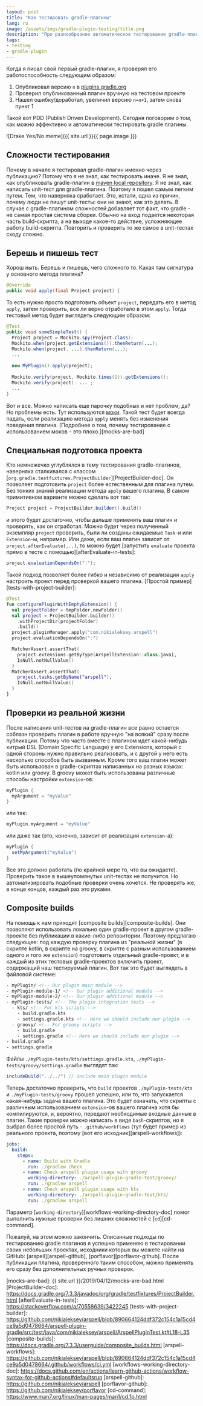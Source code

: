 ```yaml
---
layout: post
title: "Как тестировать gradle-плагины"
lang: ru
image: /assets/imgs/gradle-plugin-testing/title.png
description: "Про разнообразное автоматическое тестирование gradle-плагинов"
tags:
- testing
- gradle-plugin
---
```


Когда я писал свой первый gradle-плагин, я проверял его работоспособность 
следующим образом:
1. Опубликовал версию `n` в [plugins.gradle.org][plugins-gradle]
2. Проверил опубликованный плагин вручную на тестовом проекте
3. Нашел ошибку/доработал, увеличил версию `n=n+1`, затем снова пункт 1

Такой вот PDD (Publish Driven Development). Сегодня поговорим о том, как можно
эффективно и автоматически тестировать gradle плагины.

![Drake Yes/No meme]({{ site.url }}{{ page.image }})
<!--more-->

## Сложности тестирования
Почему в начале я тестировал gradle-плагин именно через публикацию?
Потому что я не знал, как тестировать иначе. Я не знал, как опубликовать 
gradle-плагин в [maven local repository][local-repositories-cases]. Я не знал,
как написать unit-тест для gradle-плагина. Поэтому я пошел самым легким путем. 
Тем, что наверняка сработает. Это, кстати, одна из причин, почему люди не пишут
unit-тесты: они не знают, как это делать. В случае с gradle-плагином сложностей
добавляет тот факт, что gradle - не самая простая система сборки. Обычно на вход подается 
некоторая часть build-скрипта, а на выходе какое-то действие, усложняющее работу
build-скрипта. Повторить и проверить то же самое в unit-тестах сходу сложно.

## Берешь и пишешь тест
Хорош ныть. Берешь и пишешь, чего сложного то. Какая там сигнатура у основного 
метода плагина?
```java
@Override
public void apply(final Project project) {
```
То есть нужно просто подготовить объект `project`, передать его в метод `apply`, 
затем проверить, все ли верно отработало в этом `apply`. Тогда тестовый метод 
будет выглядеть следующим образом:
```java
@Test
public void someSimpleTest() {
  Project project = Mockito.spy(Project.class);    
  Mockito.when(project.getExtensions()).thenReturn(...);
  Mockito.when(project. ...).thenReturn(...);
  ...
    
  new MyPlugin().apply(project);
    
  Mockito.verify(project, Mockito.times(1)).getExtensions();
  Mockito.verify(project). ... ;
  ...
}
```
Вот и все. Можно написать еще парочку подобных и нет проблем, да? Но проблемы есть. Тут 
используются [моки][mocks]. Такой тест будет всегда падать, если реализацию метода `apply`
менять без изменения поведения плагина. [Подробнее о том, почему тестирование с 
использованием моков - это плохо.][mocks-are-bad]

## Специальная подготовка проекта
Кто немножечко углублялся в тему тестирования gradle-плагинов, наверняка 
сталкивался с классом [`org.gradle.testfixtures.ProjectBuilder`][ProjectBuilder-doc].
Он позволяет подготовить `project` более естественным для плагина путем. Без 
тонких знаний реализации метода `apply` вашего плагина. В самом примитивном 
варианте можно сделать вот так:
```java
Project project = ProjectBuilder.builder().build()
```
и этого будет достаточно, чтобы дальше применять ваш плагин и проверять, как он 
отработал. Можно будет через полученный экземпляр `project` проверить, были 
ли созданы ожидаемые `Task`-и или `Extension`-ы, например. Или даже, если ваш
плагин зависит от `project.afterEvaluate(...)`, то можно будет [запустить 
`evaluate` проекта прямо в тесте с помощью][afterEvaluate-in-tests]:
```java
project.evaluationDependsOn(":");
```
Такой подход позволяет более гибко и независимо от реализации `apply` 
настроить проект перед проверкой вашего плагина. [Простой пример][tests-with-project-builder]:
```kotlin
@Test
fun configurePluginWithEmptyExtension() {
  val projectFolder = tmpFolder.newFolder()
  val project = ProjectBuilder.builder()
    .withProjectDir(projectFolder)
    .build()
  project.pluginManager.apply("com.nikialeksey.arspell")
  project.evaluationDependsOn(":")

  MatcherAssert.assertThat(
    project.extensions.getByType(ArspellExtension::class.java),
    IsNull.notNullValue()
  )
  MatcherAssert.assertThat(
    project.tasks.getByName("arspell"),
    IsNull.notNullValue()
  )
}
```

## Проверки из реальной жизни
После написания unit-тестов на gradle-плагин все равно остается соблазн 
проверить плагин в работе вручную "на всякий" сразу после публикации. Потому что
часто вместе с плагином идет какой-нибудь хитрый DSL (Domain Specific Language) 
у его Extensions, который с одной 
стороны нужно правильно реализовать, и с другой у него есть несколько способов 
быть вызванным. Кроме того ваш плагин может быть использован в gradle-скриптах написанных 
на разных языках: kotlin или groovy. В groovy может быть использованы различные
способы настройки `extension`-ов:
```groovy
myPlugin {
  myArgument = "myValue"
}
```
или так:
```groovy
myPlugin.myArgument = "myValue"
```
или даже так (это, конечно, зависит от реализации `extension`-а):
```groovy
myPlugin {
  setMyArgument("myValue")
}
```
Все это должно работать (по крайней мере то, что вы ожидаете). Проверить 
такое в вышеупомянутых unit-тестах не получится. Но автоматизировать подобные 
проверки очень хочется. Не проверять же, в конце концов, каждый раз это руками. 

## Composite builds
На помощь к нам приходят [composite builds][composite-builds]. Они позволяют 
использовать локально один gradle-проект в другом gradle-проекте без публикации 
в какие-либо репозитории. Поэтому предлагаю следующее: под каждую проверку 
плагина из "реальной жизни" (в скрипте kotlin, в скрипте на groovy, в скрипте с 
разным использованием одного и того же `extension`) подготовить отдельный 
gradle-проект, и в каждый из этих тестовых gradle-проектов включить проект, 
содержащий наш тестируемый плагин. Вот так это будет выглядеть в файловой 
системе:
```html
- myPlugin/ <!-- Our plugin main module -->
- myPlugin-module-1/ <!-- Our plugin additional module -->
- myPlugin-module-2/ <!-- Our plugin additional module -->
- myPlugin-tests/ <!-- The plugin integration tests -->
  - kts/ <!-- For kts scripts -->
    - build.gradle.kts
    - settings.gradle.kts <!-- Here we should include our plugin -->
  - groovy/ <!-- For groovy scripts -->
    - build.gradle
    - settings.gradle <!-- Here we should include our plugin -->
- build.gradle
- settings.gradle    
```
Файлы `./myPlugin-tests/kts/settings.gradle.kts`, 
`./myPlugin-tests/groovy/settings.gradle` выглядят так:
```groovy
includeBuild("../../") // include main plugin module
```
Теперь достаточно проверить, что `build` проектов `./myPlugin-tests/kts` и
`./myPlugin-tests/groovy` прошел успешно, или то, 
что запускается какая-нибудь задача вашего плагина. Это будет означать, что 
скрипты с различным использованием `extension`-ов вашего плагина хотя бы компилируются, и,
вероятно, передают необходимые входные данные в плагин. Такие проверки можно написать в 
виде `bash`-скриптов, но я выбрал более простой путь - `.github/workflows` (тут
будет пример из реального проекта, поэтому [вот его исходник][arspell-workflows]):
```yml
jobs:
  build:
    steps:
      - name: Build with Gradle
        run: ./gradlew check
      - name: Check arspell plugin usage with groovy
        working-directory: ./arspell-plugin-gradle-test/groovy/
        run: ./gradlew arspell
      - name: Check arspell plugin usage with kts
        working-directory: ./arspell-plugin-gradle-test/kts/
        run: ./gradlew arspell
```
Параметр [`working-directory`][workflows-working-directory-doc] помог выполнить 
нужные проверки без лишних сложностей с [`cd`][cd-command].

Пожалуй, на этом можно закончить. Описанные подходы по тестированию gradle 
плагинов я успешно применяю в тестировании своих небольших проектах, исходники
которых вы можете найти на GitHub: 
[arspell][arspell-github], [porflavor][porflavor-github]. После публикации 
плагина, проверенного таким способом, можно применять его сразу без 
дополнительных ручных проверок.

[plugins-gradle]: https://plugins.gradle.org
[local-repositories-cases]: https://docs.gradle.org/7.3.3/userguide/declaring_repositories.html#sec:case-for-maven-local
[mocks]: https://en.wikipedia.org/wiki/Mock_object
[mocks-are-bad]: {{ site.url }}/2019/04/12/mocks-are-bad.html
[ProjectBuilder-doc]: https://docs.gradle.org/7.3.3/javadoc/org/gradle/testfixtures/ProjectBuilder.html
[afterEvaluate-in-tests]: https://stackoverflow.com/a/70558639/3422245
[tests-with-project-builder]: https://github.com/nikialeksey/arspell/blob/890664124ddf372c154c1a15cd4ce9a5d0478664/arspell-plugin-gradle/src/test/java/com/nikialeksey/arspell/ArspellPluginTest.kt#L18-L35
[composite-builds]: https://docs.gradle.org/7.3.3/userguide/composite_builds.html
[arspell-workflows]: https://github.com/nikialeksey/arspell/blob/890664124ddf372c154c1a15cd4ce9a5d0478664/.github/workflows/ci.yml
[workflows-working-directory-doc]: https://docs.github.com/en/actions/learn-github-actions/workflow-syntax-for-github-actions#defaultsrun
[arspell-github]: https://github.com/nikialeksey/arspell
[porflavor-github]: https://github.com/nikialeksey/porflavor
[cd-command]: https://www.man7.org/linux/man-pages/man1/cd.1p.html